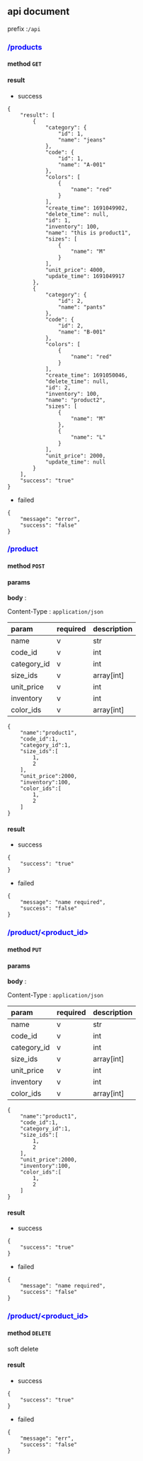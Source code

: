 ## api document
prefix :```/api```
### <span style="color:blue">/products

#### **method** ```GET```

#### **result**

* success
```
{
    "result": [
        {
            "category": {
                "id": 1,
                "name": "jeans"
            },
            "code": {
                "id": 1,
                "name": "A-001"
            },
            "colors": [
                {
                    "name": "red"
                }
            ],
            "create_time": 1691049902,
            "delete_time": null,
            "id": 1,
            "inventory": 100,
            "name": "this is product1",
            "sizes": [
                {
                    "name": "M"
                }
            ],
            "unit_price": 4000,
            "update_time": 1691049917
        },
        {
            "category": {
                "id": 2,
                "name": "pants"
            },
            "code": {
                "id": 2,
                "name": "B-001"
            },
            "colors": [
                {
                    "name": "red"
                }
            ],
            "create_time": 1691050046,
            "delete_time": null,
            "id": 2,
            "inventory": 100,
            "name": "product2",
            "sizes": [
                {
                    "name": "M"
                },
                {
                    "name": "L"
                }
            ],
            "unit_price": 2000,
            "update_time": null
        }
    ],
    "success": "true"
}
```

* failed
```
{
    "message": "error",
    "success": "false"
}
```

### <span style="color:blue">/product

#### **method** ```POST```

#### **params**
**body** :

Content-Type : ```application/json```

| param     | required | description |
| :-----    | :---     | :----       |
| name      | v        |  str  |
| code_id     | v        |   int   |
| category_id    | v        | int |
| size_ids  | v        |  array[int] |
| unit_price  | v        |  int  |
| inventory  | v        |  int  |
| color_ids  | v        | array[int]  |


```
{
    "name":"product1",
    "code_id":1,
    "category_id":1,
    "size_ids":[
        1,
        2
    ],
    "unit_price":2000,
    "inventory":100,
    "color_ids":[
        1,
        2
    ]  
}
```

#### **result**

* success
```
{
    "success": "true"
}
```

* failed
```
{
    "message": "name required",
    "success": "false"
}
```

### <span style="color:blue">/product/<product_id>

#### **method** ```PUT```

#### **params**
**body** :

Content-Type : ```application/json```

| param     | required | description |
| :-----    | :---     | :----       |
| name      | v        |  str  |
| code_id     | v        |   int   |
| category_id    | v        | int |
| size_ids  | v        |  array[int] |
| unit_price  | v        |  int  |
| inventory  | v        |  int  |
| color_ids  | v        | array[int]  |
```
{
    "name":"product1",
    "code_id":1,
    "category_id":1,
    "size_ids":[
        1,
        2
    ],
    "unit_price":2000,
    "inventory":100,
    "color_ids":[
        1,
        2
    ]  
}
```

#### **result**

* success
```
{
    "success": "true"
}
```

* failed
```
{
    "message": "name required",
    "success": "false"
}
```

### <span style="color:blue">/product/<product_id>

#### **method** ```DELETE```
soft delete
#### **result**

* success
```
{
    "success": "true"
}
```

* failed
```
{
    "message": "err",
    "success": "false"
}
```